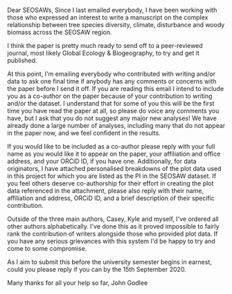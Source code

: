Dear SEOSAWs,
    Since I last emailed everybody, I have been working with those who expressed an interest to write a manuscript on the complex relationship between tree species diversity, climate, disturbance and woody biomass across the SEOSAW region. 

I think the paper is pretty much ready to send off to a peer-reviewed journal, most likely Global Ecology & Biogeography, to try and get it published. 

At this point, I'm emailing everybody who contributed with writing and/or data to ask one final time if anybody has any comments or concerns with the paper before I send it off. If you are reading this email I intend to include you as a co-author on the paper because of your contribution to writing and/or the dataset. I understand that for some of you this will be the first time you have read the paper at all, so please do voice any comments you have, but I ask that you do not suggest any major new analyses! We have already done a large number of analyses, including many that do not appear in the paper now, and we feel confident in the results.

If you would like to be included as a co-author please reply with your full name as you would like it to appear on the paper, your affiliation and office address, and your ORCiD ID, if you have one. Additionally, for data originators, I have attached personalised breakdowns of the plot data used in this project for which you are listed as the PI in the SEOSAW dataset. If you feel others deserve co-authorship for their effort in creating the plot data referenced in the attachment, please also reply with their name, affiliation and address, ORCiD ID, and a brief description of their specific contribution.

Outside of the three main authors, Casey, Kyle and myself, I've ordered all other authors alphabetically. I've done this as it proved impossible to fairly rank the contribution of writers alongside those who provided plot data. If you have any serious grievances with this system I'd be happy to try and come to some compromise. 

As I aim to submit this before the university semester begins in earnest, could you please reply if you can by the 15th September 2020.

Many thanks for all your help so far,
John Godlee
